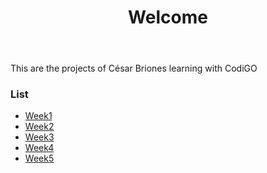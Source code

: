 <!DOCTYPE html>
<html lang="en">
<head>
    <meta charset="UTF-8">
    <meta http-equiv="X-UA-Compatible" content="IE=edge">
    <meta name="viewport" content="width=device-width, initial-scale=1.0">
    <title>CodiGO-César Briones</title>
</head>
<body>
    <header>
        <h1 id="Welcome">
            Welcome
        </h1>
    </header>
    <p>This are the projects of César Briones learning with CodiGO</p>
    <h3>List</h3>
    <nav>
        <ul>
            <li><a href="/Me-CodiGO/Week1/index.html">Week1</a><br></li>
            <li><a href="/Me-CodiGO/Week2/index.html">Week2</a><br></li>
            <li><a href="/Me-CodiGO/Week3/index.html">Week3</a><br></li>
            <li><a href="/Me-CodiGO/Week4/index.html">Week4</a><br></li>
            <li><a href="/Me-CodiGO/Week5/index.html">Week5</a><br></li>
            <!-- <li><a href="/Me-CodiGO/Week1/index.html"></a><br></li>
            <li><a href="/Me-CodiGO/Week1/index.html"></a><br></li>
            <li><a href="/Me-CodiGO/Week1/index.html"></a><br></li>
            <li><a href="/Me-CodiGO/Week1/index.html"></a><br></li>
            <li><a href="/Me-CodiGO/Week1/index.html"></a><br></li>
            <li><a href="/Me-CodiGO/Week1/index.html"></a><br></li>
            <li><a href="/Me-CodiGO/Week1/index.html"></a><br></li>
            <li><a href="/Me-CodiGO/Week1/index.html"></a><br></li>
            <li><a href="/Me-CodiGO/Week1/index.html"></a><br></li>
            <li><a href="/Me-CodiGO/Week1/index.html"></a><br></li> -->
        </ul>
    </nav>
</body>
</html>